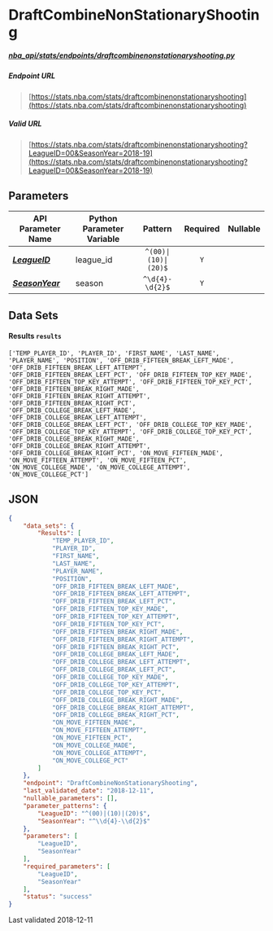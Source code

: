 # DraftCombineNonStationaryShooting
##### [nba_api/stats/endpoints/draftcombinenonstationaryshooting.py](https://github.com/swar/nba_api/blob/master/nba_api/stats/endpoints/draftcombinenonstationaryshooting.py)

##### Endpoint URL
>[https://stats.nba.com/stats/draftcombinenonstationaryshooting](https://stats.nba.com/stats/draftcombinenonstationaryshooting)

##### Valid URL
>[https://stats.nba.com/stats/draftcombinenonstationaryshooting?LeagueID=00&SeasonYear=2018-19](https://stats.nba.com/stats/draftcombinenonstationaryshooting?LeagueID=00&SeasonYear=2018-19)

## Parameters
API Parameter Name | Python Parameter Variable | Pattern | Required | Nullable
------------ | ------------ | :-----------: | :---: | :---:
[_**LeagueID**_](https://github.com/swar/nba_api/blob/master/docs/nba_api/stats/library/parameters.md#LeagueID) | league_id | `^(00)\|(10)\|(20)$` | `Y` |  | 
[_**SeasonYear**_](https://github.com/swar/nba_api/blob/master/docs/nba_api/stats/library/parameters.md#SeasonYear) | season | `^\d{4}-\d{2}$` | `Y` |  | 

## Data Sets
#### Results `results`
```text
['TEMP_PLAYER_ID', 'PLAYER_ID', 'FIRST_NAME', 'LAST_NAME', 'PLAYER_NAME', 'POSITION', 'OFF_DRIB_FIFTEEN_BREAK_LEFT_MADE', 'OFF_DRIB_FIFTEEN_BREAK_LEFT_ATTEMPT', 'OFF_DRIB_FIFTEEN_BREAK_LEFT_PCT', 'OFF_DRIB_FIFTEEN_TOP_KEY_MADE', 'OFF_DRIB_FIFTEEN_TOP_KEY_ATTEMPT', 'OFF_DRIB_FIFTEEN_TOP_KEY_PCT', 'OFF_DRIB_FIFTEEN_BREAK_RIGHT_MADE', 'OFF_DRIB_FIFTEEN_BREAK_RIGHT_ATTEMPT', 'OFF_DRIB_FIFTEEN_BREAK_RIGHT_PCT', 'OFF_DRIB_COLLEGE_BREAK_LEFT_MADE', 'OFF_DRIB_COLLEGE_BREAK_LEFT_ATTEMPT', 'OFF_DRIB_COLLEGE_BREAK_LEFT_PCT', 'OFF_DRIB_COLLEGE_TOP_KEY_MADE', 'OFF_DRIB_COLLEGE_TOP_KEY_ATTEMPT', 'OFF_DRIB_COLLEGE_TOP_KEY_PCT', 'OFF_DRIB_COLLEGE_BREAK_RIGHT_MADE', 'OFF_DRIB_COLLEGE_BREAK_RIGHT_ATTEMPT', 'OFF_DRIB_COLLEGE_BREAK_RIGHT_PCT', 'ON_MOVE_FIFTEEN_MADE', 'ON_MOVE_FIFTEEN_ATTEMPT', 'ON_MOVE_FIFTEEN_PCT', 'ON_MOVE_COLLEGE_MADE', 'ON_MOVE_COLLEGE_ATTEMPT', 'ON_MOVE_COLLEGE_PCT']
```


## JSON
```json
{
    "data_sets": {
        "Results": [
            "TEMP_PLAYER_ID",
            "PLAYER_ID",
            "FIRST_NAME",
            "LAST_NAME",
            "PLAYER_NAME",
            "POSITION",
            "OFF_DRIB_FIFTEEN_BREAK_LEFT_MADE",
            "OFF_DRIB_FIFTEEN_BREAK_LEFT_ATTEMPT",
            "OFF_DRIB_FIFTEEN_BREAK_LEFT_PCT",
            "OFF_DRIB_FIFTEEN_TOP_KEY_MADE",
            "OFF_DRIB_FIFTEEN_TOP_KEY_ATTEMPT",
            "OFF_DRIB_FIFTEEN_TOP_KEY_PCT",
            "OFF_DRIB_FIFTEEN_BREAK_RIGHT_MADE",
            "OFF_DRIB_FIFTEEN_BREAK_RIGHT_ATTEMPT",
            "OFF_DRIB_FIFTEEN_BREAK_RIGHT_PCT",
            "OFF_DRIB_COLLEGE_BREAK_LEFT_MADE",
            "OFF_DRIB_COLLEGE_BREAK_LEFT_ATTEMPT",
            "OFF_DRIB_COLLEGE_BREAK_LEFT_PCT",
            "OFF_DRIB_COLLEGE_TOP_KEY_MADE",
            "OFF_DRIB_COLLEGE_TOP_KEY_ATTEMPT",
            "OFF_DRIB_COLLEGE_TOP_KEY_PCT",
            "OFF_DRIB_COLLEGE_BREAK_RIGHT_MADE",
            "OFF_DRIB_COLLEGE_BREAK_RIGHT_ATTEMPT",
            "OFF_DRIB_COLLEGE_BREAK_RIGHT_PCT",
            "ON_MOVE_FIFTEEN_MADE",
            "ON_MOVE_FIFTEEN_ATTEMPT",
            "ON_MOVE_FIFTEEN_PCT",
            "ON_MOVE_COLLEGE_MADE",
            "ON_MOVE_COLLEGE_ATTEMPT",
            "ON_MOVE_COLLEGE_PCT"
        ]
    },
    "endpoint": "DraftCombineNonStationaryShooting",
    "last_validated_date": "2018-12-11",
    "nullable_parameters": [],
    "parameter_patterns": {
        "LeagueID": "^(00)|(10)|(20)$",
        "SeasonYear": "^\\d{4}-\\d{2}$"
    },
    "parameters": [
        "LeagueID",
        "SeasonYear"
    ],
    "required_parameters": [
        "LeagueID",
        "SeasonYear"
    ],
    "status": "success"
}
```

Last validated 2018-12-11